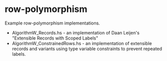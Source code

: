 row-polymorphism
================

Example row-polymorphism implementations.

* AlgorithmW_Records.hs - an implementation of Daan Leijen's "Extensible Records with Scoped Labels"
* AlgorithmW_ConstrainedRows.hs - an implementation of extensible records and variants using type variable constraints to prevent repeated labels.
